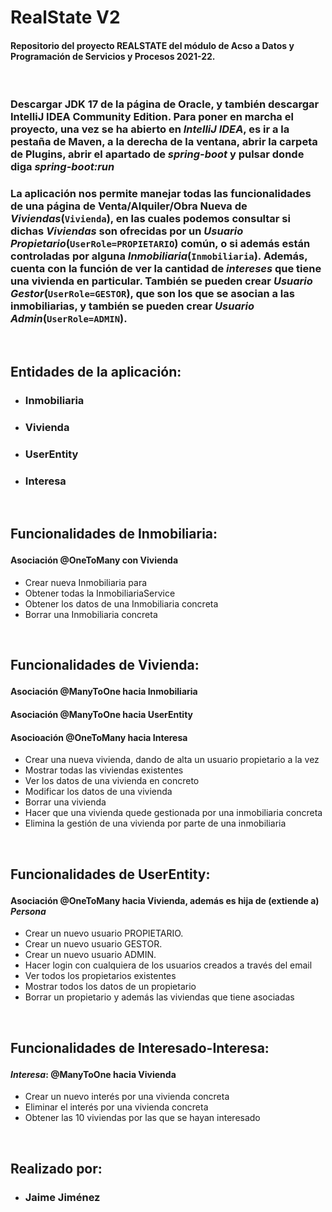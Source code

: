 # RealState V2

#### Repositorio del proyecto **REALSTATE** del módulo de Acso a Datos y Programación de Servicios y Procesos 2021-22. ####

</br>

### Descargar JDK 17 de la página de Oracle, y también descargar IntelliJ IDEA Community Edition. Para poner en marcha el proyecto, una vez se ha abierto en *IntelliJ IDEA*, es ir a la pestaña de Maven, a la derecha de la ventana, abrir la carpeta de Plugins, abrir el apartado de *spring-boot* y pulsar donde diga *spring-boot:run*
### La aplicación nos permite manejar todas las funcionalidades de una página de Venta/Alquiler/Obra Nueva de *Viviendas*(`Vivienda`), en las cuales podemos consultar si dichas *Viviendas* son ofrecidas por un *Usuario Propietario*(`UserRole=PROPIETARIO`) común, o si además están controladas por alguna *Inmobiliaria*(`Inmobiliaria`). Además, cuenta con la función de ver la cantidad de *intereses* que tiene una vivienda en particular. También se pueden crear *Usuario Gestor*(`UserRole=GESTOR`), que son los que se asocian a las inmobiliarias, y también se pueden crear *Usuario Admin*(`UserRole=ADMIN`).
</br>


## Entidades de la aplicación:
* ### Inmobiliaria
* ### Vivienda
* ### UserEntity
* ### Interesa


  
</br>

## <p>Funcionalidades de Inmobiliaria:</p> ##
#### Asociación @OneToMany con Vivienda
* Crear nueva Inmobiliaria para
* Obtener todas la InmobiliariaService
* Obtener los datos de una Inmobiliaria concreta
* Borrar una Inmobiliaria concreta
</br>

## <p>Funcionalidades de Vivienda:</p> ##

#### Asociación @ManyToOne hacia Inmobiliaria 
#### Asociación @ManyToOne hacia UserEntity
#### Asocioación @OneToMany hacia Interesa


* Crear una nueva vivienda, dando de alta un usuario propietario a la vez
* Mostrar todas las viviendas existentes
* Ver los datos de una vivienda en concreto
* Modificar los datos de una vivienda
* Borrar una vivienda
* Hacer que una vivienda quede gestionada por una inmobiliaria concreta
* Elimina la gestión de una vivienda por parte de una inmobiliaria

</br>

## <p>Funcionalidades de UserEntity:</p> ##

#### Asociación @OneToMany hacia Vivienda, además es hija de (extiende a) *Persona* 

* Crear un nuevo usuario PROPIETARIO.
* Crear un nuevo usuario GESTOR.
* Crear un nuevo usuario ADMIN.
* Hacer login con cualquiera de los usuarios creados a través del email
* Ver todos los propietarios existentes
* Mostrar todos los datos de un propietario
*  Borrar un propietario y además las viviendas que tiene asociadas
</br>

## <p>Funcionalidades de Interesado-Interesa:</p> ##

#### *Interesa*: @ManyToOne hacia Vivienda

* Crear un nuevo interés por una vivienda concreta
* Eliminar el interés por una vivienda concreta
* Obtener las 10 viviendas por las que se hayan interesado
</br> 


## Realizado por:
* ### Jaime Jiménez
